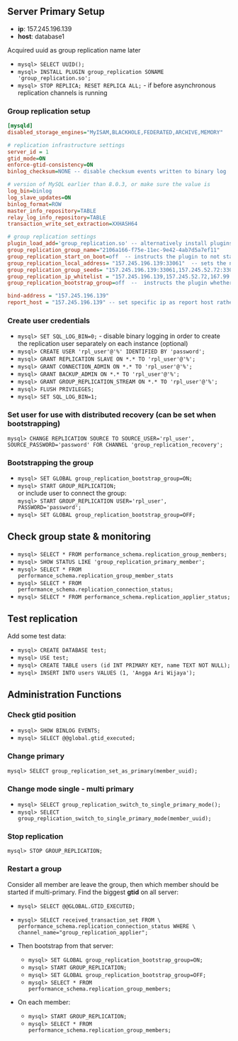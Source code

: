 ## Server Primary Setup
- **ip**: 157.245.196.139
- **host**: database1

Acquired uuid as group replication name later
- `mysql> SELECT UUID();`
- `mysql> INSTALL PLUGIN group_replication SONAME 'group_replication.so';`
- `mysql> STOP REPLICA; RESET REPLICA ALL;` - if before asynchronous replication channels is running

### Group replication setup
```ini
[mysqld]
disabled_storage_engines="MyISAM,BLACKHOLE,FEDERATED,ARCHIVE,MEMORY"

# replication infrastructure settings
server_id = 1
gtid_mode=ON
enforce-gtid-consistency=ON
binlog_checksum=NONE -- disable checksum events written to binary log

# version of MySQL earlier than 8.0.3, or make sure the value is
log_bin=binlog
log_slave_updates=ON
binlog_format=ROW
master_info_repository=TABLE
relay_log_info_repository=TABLE
transaction_write_set_extraction=XXHASH64

# group replication settings
plugin_load_add='group_replication.so' -- alternatively install plugins manually
group_replication_group_name="2106a166-f75e-11ec-9e42-4ab7d5a7ef11"
group_replication_start_on_boot=off  -- instructs the plugin to not start operations automatically when the server starts
group_replication_local_address= "157.245.196.139:33061"  -- sets the network address and port which the member uses for internal communication with other members in the group.
group_replication_group_seeds= "157.245.196.139:33061,157.245.52.72:33061,167.99.81.228:33061" -- sets the hostname and port of the group members which are used by the new member to establish its connection to the group.
group_replication_ip_whitelist = "157.245.196.139,157.245.52.72,167.99.81.228"
group_replication_bootstrap_group=off  --  instructs the plugin whether to bootstrap the group or not.

bind-address = "157.245.196.139"
report_host = "157.245.196.139" -- set specific ip as report host rather than computer name
```

### Create user credentials
- `mysql> SET SQL_LOG_BIN=0;` - disable binary logging in order to create the replication user separately on each instance (optional)
- `mysql> CREATE USER 'rpl_user'@'%' IDENTIFIED BY 'password';`
- `mysql> GRANT REPLICATION SLAVE ON *.* TO 'rpl_user'@'%';`
- `mysql> GRANT CONNECTION_ADMIN ON *.* TO 'rpl_user'@'%';`
- `mysql> GRANT BACKUP_ADMIN ON *.* TO 'rpl_user'@'%';`
- `mysql> GRANT GROUP_REPLICATION_STREAM ON *.* TO 'rpl_user'@'%';`
- `mysql> FLUSH PRIVILEGES;`
- `mysql> SET SQL_LOG_BIN=1;`

### Set user for use with distributed recovery (can be set when bootstrapping)
`mysql> CHANGE REPLICATION SOURCE TO SOURCE_USER='rpl_user', SOURCE_PASSWORD='password' FOR CHANNEL 'group_replication_recovery';`

### Bootstrapping the group
- `mysql> SET GLOBAL group_replication_bootstrap_group=ON;`
- `mysql> START GROUP_REPLICATION;`\
  or include user to connect the group:\
  `mysql> START GROUP_REPLICATION USER='rpl_user', PASSWORD='password';`
- `mysql> SET GLOBAL group_replication_bootstrap_group=OFF;`

## Check group state & monitoring
- `mysql> SELECT * FROM performance_schema.replication_group_members;`
- `mysql> SHOW STATUS LIKE 'group_replication_primary_member';`
- `mysql> SELECT * FROM performance_schema.replication_group_member_stats`
- `mysql> SELECT * FROM performance_schema.replication_connection_status;`
- `mysql> SELECT * FROM performance_schema.replication_applier_status;`

## Test replication
Add some test data:
- `mysql> CREATE DATABASE test;`
- `mysql> USE test;`
- `mysql> CREATE TABLE users (id INT PRIMARY KEY, name TEXT NOT NULL);`
- `mysql> INSERT INTO users VALUES (1, 'Angga Ari Wijaya');`



## Administration Functions
### Check **gtid** position
- `mysql> SHOW BINLOG EVENTS;`
- `mysql> SELECT @@global.gtid_executed;`

### Change primary
`mysql> SELECT group_replication_set_as_primary(member_uuid);`

### Change mode single - multi primary
- `mysql> SELECT group_replication_switch_to_single_primary_mode();`
- `mysql> SELECT group_replication_switch_to_single_primary_mode(member_uuid);`

### Stop replication
`mysql> STOP GROUP_REPLICATION;`

### Restart a group
Consider all member are leave the group, then which member should be started if multi-primary. 
Find the biggest **gtid** on all server:
- `mysql> SELECT @@GLOBAL.GTID_EXECUTED;`
- `mysql> SELECT received_transaction_set FROM \
               performance_schema.replication_connection_status WHERE \
               channel_name="group_replication_applier";`

- Then bootstrap from that server:
    - `mysql> SET GLOBAL group_replication_bootstrap_group=ON;`
    - `mysql> START GROUP_REPLICATION;`
    - `mysql> SET GLOBAL group_replication_bootstrap_group=OFF;`
    - `mysql> SELECT * FROM performance_schema.replication_group_members;`

- On each member:
    - `mysql> START GROUP_REPLICATION;`
    - `mysql> SELECT * FROM performance_schema.replication_group_members;`